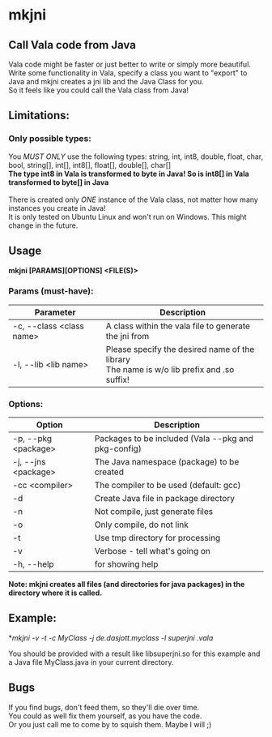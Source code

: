 # mkjni

## Call Vala code from Java

Vala code might be faster or just better to write or simply more beautiful.<br/>
Write some functionality in Vala, specify a class you want to "export" to Java and mkjni creates a jni lib and the Java Class for you.<br/>
So it feels like you could call the Vala class from Java!<br/>

## Limitations:
### Only possible types:
You *MUST ONLY* use the following types: string, int, int8, double, float, char, bool, string[], int[], int8[], float[], double[], char[]<br/>
**The type int8 in Vala is transformed to byte in Java! So is int8[] in Vala transformed to byte[] in Java**<br/>
<br/>
There is created only *ONE* instance of the Vala class, not matter how many instances you create in Java!<br/>
It is only tested on Ubuntu Linux and won't run on Windows. This might change in the future.<br/>

## Usage
  **mkjni [PARAMS][OPTIONS] &lt;FILE(S)&gt;**

### Params (must-have):

Parameter                      | Description
------------------------------ | -----------------------------------------------------
-c, --class &lt;class name&gt; | A class within the vala file to generate the jni from
-l, --lib &lt;lib name&gt;     | Please specify the desired name of the library<br/>The name is w/o lib prefix and .so suffix!

### Options:

Option                         | Description
------------------------------ | ----------------------------------------------------
-p, --pkg &lt;package&gt;      | Packages to be included (Vala --pkg and pkg-config)
-j, --jns &lt;package&gt;      | The Java namespace (package) to be created
-cc &lt;compiler&gt;           | The compiler to be used (default: gcc)
-d                             | Create Java file in package directory
-n                             | Not compile, just generate files
-o                             | Only compile, do not link
-t                             | Use tmp directory for processing
-v                             | Verbose - tell what's going on
-h, --help                     | for showing help


**Note: mkjni creates all files (and directories for java packages) in the directory where it is called.**

## Example:
  **mkjni -v -t -c MyClass -j de.dasjott.myclass -l superjni *.vala**

You should be provided with a result like libsuperjni.so for this example and a Java file MyClass.java in your current directory.

## Bugs
If you find bugs, don't feed them, so they'll die over time.<br/>
You could as well fix them yourself, as you have the code.<br/>
Or you just call me to come by to squish them. Maybe I will ;)<br/>
